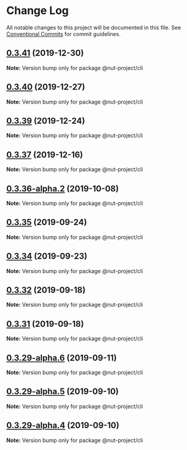 # Change Log

All notable changes to this project will be documented in this file.
See [Conventional Commits](https://conventionalcommits.org) for commit guidelines.

## [0.3.41](https://github.com/nut-project/nut/tree/master/packages/cli/compare/@nut-project/cli@0.3.40...@nut-project/cli@0.3.41) (2019-12-30)

**Note:** Version bump only for package @nut-project/cli





## [0.3.40](https://github.com/nut-project/nut/tree/master/packages/cli/compare/@nut-project/cli@0.3.39...@nut-project/cli@0.3.40) (2019-12-27)

**Note:** Version bump only for package @nut-project/cli





## [0.3.39](https://github.com/nut-project/nut/tree/master/packages/cli/compare/@nut-project/cli@0.3.38...@nut-project/cli@0.3.39) (2019-12-24)

**Note:** Version bump only for package @nut-project/cli





## [0.3.37](https://github.com/nut-project/nut/tree/master/packages/cli/compare/@nut-project/cli@0.3.36...@nut-project/cli@0.3.37) (2019-12-16)

**Note:** Version bump only for package @nut-project/cli





## [0.3.36-alpha.2](https://github.com/nut-project/nut/tree/master/packages/cli/compare/@nut-project/cli@0.3.36-alpha.1...@nut-project/cli@0.3.36-alpha.2) (2019-10-08)

**Note:** Version bump only for package @nut-project/cli





## [0.3.35](https://github.com/nut-project/nut/tree/master/packages/cli/compare/@nut-project/cli@0.3.34...@nut-project/cli@0.3.35) (2019-09-24)

**Note:** Version bump only for package @nut-project/cli





## [0.3.34](https://github.com/nut-project/nut/tree/master/packages/cli/compare/@nut-project/cli@0.3.33...@nut-project/cli@0.3.34) (2019-09-23)

**Note:** Version bump only for package @nut-project/cli





## [0.3.32](https://github.com/nut-project/nut/tree/master/packages/cli/compare/@nut-project/cli@0.3.31...@nut-project/cli@0.3.32) (2019-09-18)

**Note:** Version bump only for package @nut-project/cli





## [0.3.31](https://github.com/nut-project/nut/tree/master/packages/cli/compare/@nut-project/cli@0.3.30...@nut-project/cli@0.3.31) (2019-09-18)

**Note:** Version bump only for package @nut-project/cli





## [0.3.29-alpha.6](https://github.com/nut-project/nut/tree/master/packages/cli/compare/@nut-project/cli@0.3.29-alpha.5...@nut-project/cli@0.3.29-alpha.6) (2019-09-11)

**Note:** Version bump only for package @nut-project/cli





## [0.3.29-alpha.5](https://github.com/nut-project/nut/tree/master/packages/cli/compare/@nut-project/cli@0.3.29-alpha.4...@nut-project/cli@0.3.29-alpha.5) (2019-09-10)

**Note:** Version bump only for package @nut-project/cli





## [0.3.29-alpha.4](https://github.com/nut-project/nut/tree/master/packages/cli/compare/@nut-project/cli@0.3.29-alpha.3...@nut-project/cli@0.3.29-alpha.4) (2019-09-10)

**Note:** Version bump only for package @nut-project/cli
